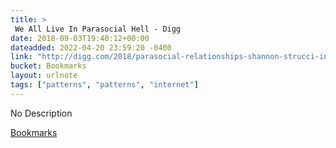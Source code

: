 ```yaml
---
title: > 
 We All Live In Parasocial Hell - Digg
date: 2018-09-03T19:40:12+00:00
dateadded: 2022-04-20 23:59:20 -0400
link: "http://digg.com/2018/parasocial-relationships-shannon-strucci-interview"
bucket: Bookmarks
layout: urlnote
tags: ["patterns", "patterns", "internet"]
--- 
```

No Description
 <!-- end excerpt --> 
<div class='bucket'><a class='internal-link' href='/buckets/bookmarks'>Bookmarks</a></div> 
